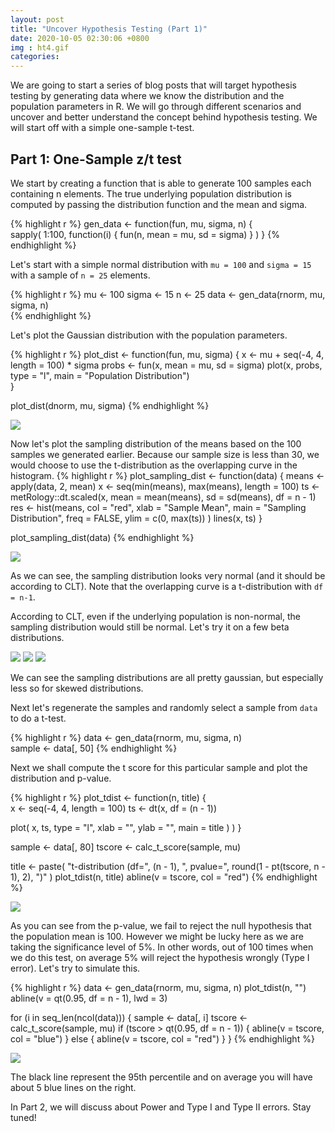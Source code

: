 ```yaml
---
layout: post
title: "Uncover Hypothesis Testing (Part 1)"
date: 2020-10-05 02:30:06 +0800
img : ht4.gif
categories:
---
```


We are going to start a series of blog posts that will target hypothesis testing by generating data where we know the distribution and the population parameters in R. We will go through different scenarios and uncover and better understand the concept behind hypothesis testing. We will start off with a simple one-sample t-test.

## Part 1: One-Sample z/t test

We start by creating a function that is able to generate 100 samples each containing n elements. The true underlying population distribution is computed by passing the distribution function and the mean and sigma.

{% highlight r %}
gen_data <- function(fun, mu, sigma, n) {   
  sapply(
    1:100,
    function(i) {
      fun(n, mean = mu, sd = sigma)
    }
  )
}
{% endhighlight %}

Let's start with a simple normal distribution with `mu = 100` and `sigma = 15` with a sample of `n = 25` elements.

{% highlight r %}
mu <- 100
sigma <- 15
n <- 25
data <- gen_data(rnorm, mu, sigma, n)   
{% endhighlight %}

Let's plot the Gaussian distribution with the population parameters.

{% highlight r %}
plot_dist <- function(fun, mu, sigma) {
  x <- mu + seq(-4, 4, length = 100) * sigma
  probs <- fun(x, mean = mu, sd = sigma)
  plot(x, probs, type = "l", main = "Population Distribution")    
}

plot_dist(dnorm, mu, sigma)
{% endhighlight %}

![](/assets/img/ht1.png)

Now let's plot the sampling distribution of the means based on the 100 samples we generated earlier. Because our sample size is less than 30, we would choose to use the t-distribution as the overlapping curve in the histogram.
{% highlight r %}
plot_sampling_dist <- function(data) {
  means <- apply(data, 2, mean)
  x <- seq(min(means), max(means), length = 100)
  ts <- metRology::dt.scaled(x, mean = mean(means), sd = sd(means), df = n - 1)      
  res <- hist(means,
    col = "red",
    xlab = "Sample Mean",
    main = "Sampling Distribution",
    freq = FALSE,
    ylim = c(0, max(ts))
  )
  lines(x, ts)
}

plot_sampling_dist(data)
{% endhighlight %}

![](/assets/img/ht2.png)

As we can see, the sampling distribution looks very normal (and it should be according to CLT). Note that the overlapping curve is a t-distribution with `df = n-1`.

According to CLT, even if the underlying population is non-normal, the sampling distribution would still be normal. Let's try it on a few beta distributions.

![](/assets/img/ht5.png)
![](/assets/img/ht6.png)
![](/assets/img/ht7.png)

We can see the sampling distributions are all pretty gaussian, but especially less so for skewed distributions.

Next let's regenerate the samples and randomly select a sample from `data` to do a t-test.

{% highlight r %}
data <- gen_data(rnorm, mu, sigma, n)    
sample <- data[, 50]
{% endhighlight %}

Next we shall compute the t score for this particular sample and plot the distribution and p-value.

{% highlight r %}
plot_tdist <- function(n, title) {    
  x <- seq(-4, 4, length = 100)
  ts <- dt(x, df = (n - 1))

  plot(
    x,
    ts,
    type = "l",
    xlab = "",
    ylab = "",
    main = title
    )
  )
}

sample <- data[, 80]
tscore <- calc_t_score(sample, mu)

title <- paste(
  "t-distribution (df=",
  (n - 1),
  ", pvalue=",
  round(1 - pt(tscore, n - 1), 2),
  ")"
)
plot_tdist(n, title)
abline(v = tscore, col = "red")
{% endhighlight %}

![](/assets/img/ht3.png)

As you can see from the p-value, we fail to reject the null hypothesis that the population mean is 100. However we might be lucky here as we are taking the significance level of 5%. In other words, out of 100 times when we do this test, on average 5% will reject the hypothesis wrongly (Type I error). Let's try to simulate this.

{% highlight r %}
data <- gen_data(rnorm, mu, sigma, n)
plot_tdist(n, "")
abline(v = qt(0.95, df = n - 1), lwd = 3)    

for (i in seq_len(ncol(data))) {
  sample <- data[, i]
  tscore <- calc_t_score(sample, mu)
  if (tscore > qt(0.95, df = n - 1)) {
    abline(v = tscore, col = "blue")
  }
  else {
    abline(v = tscore, col = "red")
  }
}
{% endhighlight %}

![](/assets/img/ht4.gif)

The black line represent the 95th percentile and on average you will have about 5 blue lines on the right.

In Part 2, we will discuss about Power and Type I and Type II errors. Stay tuned!
